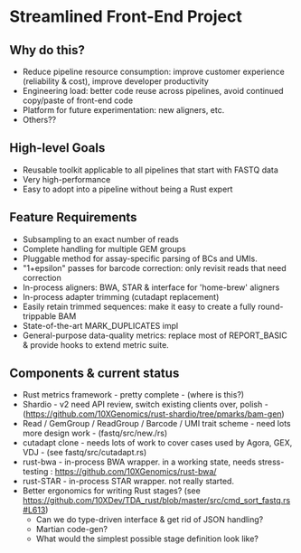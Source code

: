 # Streamlined Front-End Project

## Why do this?
- Reduce pipeline resource consumption: improve customer experience (reliability & cost), improve developer productivity
- Engineering load: better code reuse across pipelines, avoid continued copy/paste of front-end code
- Platform for future experimentation: new aligners, etc.
- Others??

## High-level Goals
- Reusable toolkit applicable to all pipelines that start with FASTQ data
- Very high-performance
- Easy to adopt into a pipeline without being a Rust expert

## Feature Requirements
- Subsampling to an exact number of reads
- Complete handling for multiple GEM groups
- Pluggable method for assay-specific parsing of BCs and UMIs.
- "1+epsilon" passes for barcode correction: only revisit reads that need correction
- In-process aligners: BWA, STAR & interface for 'home-brew' aligners
- In-process adapter trimming (cutadapt replacement)
- Easily retain trimmed sequences: make it easy to create a fully round-trippable BAM
- State-of-the-art MARK_DUPLICATES impl
- General-purpose data-quality metrics: replace most of REPORT_BASIC & provide hooks to extend metric suite.


## Components & current status
- Rust metrics framework - pretty complete - (where is this?)
- Shardio - v2 need API review, switch existing clients over, polish - (https://github.com/10XGenomics/rust-shardio/tree/pmarks/bam-gen)
- Read / GemGroup / ReadGroup / Barcode / UMI trait scheme - need lots more design work - (fastq/src/new./rs)
- cutadapt clone - needs lots of work to cover cases used by Agora, GEX, VDJ - (see fastq/src/cutadapt.rs) 
- rust-bwa - in-process BWA wrapper. in a working state, needs stress-testing : https://github.com/10XGenomics/rust-bwa/
- rust-STAR - in-process STAR wrapper. not really started.
- Better ergonomics for writing Rust stages? (see https://github.com/10XDev/TDA_rust/blob/master/src/cmd_sort_fastq.rs#L613)
  - Can we do type-driven interface & get rid of JSON handling?
  - Martian code-gen?
  - What would the simplest possible stage definition look like?
